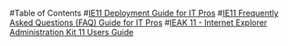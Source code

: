 #Table of Contents
#[IE11 Deployment Guide for IT Pros](ie11-deployment-guide-for-it-pros.md)
#[IE11 Frequently Asked Questions (FAQ) Guide for IT Pros](faq-for-it-pros-ie11.md)
#[IEAK 11 - Internet Explorer Administration Kit 11 Users Guide](ieak-11-internet-explorer-administration-kit-11-users-guide.md)